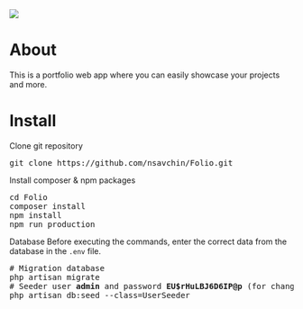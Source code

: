 <img src="https://i.ibb.co/MRnv3dt/image.png">

# About

This is a portfolio web app where you can easily showcase your projects and more.

# Install

Clone git repository
<pre>
git clone https://github.com/nsavchin/Folio.git
</pre>

Install composer & npm packages

<pre>
cd Folio
composer install
npm install
npm run production
</pre>

Database
Before executing the commands, enter the correct data from the database in the <code>.env</code> file.

<pre>
# Migration database
php artisan migrate
# Seeder user <b>admin</b> and password <b>EU$rHuLBJ6D6IP@p</b> (for change login and password need edit <b>database/seeders/UserSeeder.php</b>)
php artisan db:seed --class=UserSeeder
</pre>
